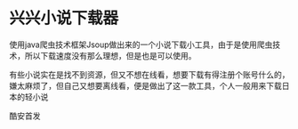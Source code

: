 # 兴兴小说下载器
使用java爬虫技术框架Jsoup做出来的一个小说下载小工具，由于是使用爬虫技术，所以下载速度没有那么理想，但是也是可以使用。

有些小说实在是找不到资源，但又不想在线看，想要下载有得注册个账号什么的，嫌太麻烦了，但自己又想要离线看，便是做出了这一款工具，个人一般用来下载日本的轻小说

酷安首发